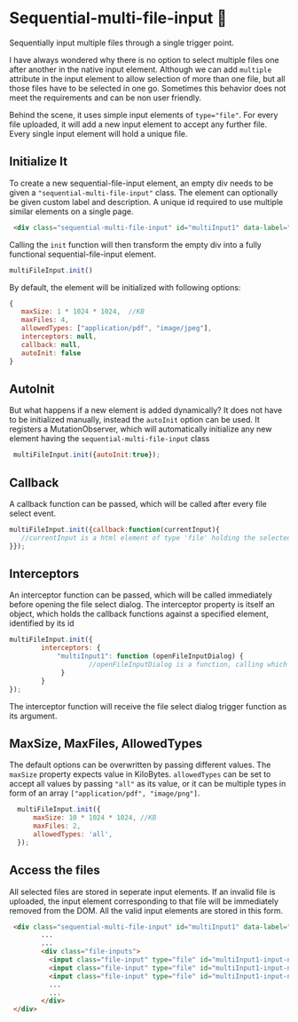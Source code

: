# Sequential-multi-file-input :paperclip:
Sequentially input multiple files through a single trigger point. 

I have always wondered why there is no option to select multiple files one after another in the native input element. Although we can add ```multiple``` attribute in the input element to allow selection of more than one file, but all those files have to be selected in one go. Sometimes this behavior does not meet the requirements and can be non user friendly.

Behind the scene, it uses simple input elements of `type="file"`. For every file uploaded, it will add a new input element to accept any further file. Every single input element will hold a unique file.

## Initialize It

To create a new sequential-file-input element, an empty div needs to be given a `"sequential-multi-file-input"` class. The element can optionally be given custom label and description. A unique id required to use multiple similar elements on a single page.
```html
 <div class="sequential-multi-file-input" id="multiInput1" data-label="Upload documents" data-description="Document description"></div>
```
Calling the `init` function will then transform the empty div into a fully functional sequential-file-input element. 
```javascript 
multiFileInput.init()
```

By default, the element will be initialized with following options:
```javascript
{
   maxSize: 1 * 1024 * 1024,  //KB
   maxFiles: 4,
   allowedTypes: ["application/pdf", "image/jpeg"],
   interceptors: null,
   callback: null,
   autoInit: false
}
```
## AutoInit
But what happens if a new element is added dynamically? It does not have to be initialized manually, instead the `autoInit` option can be used. It registers a MutationObserver, which will automatically initialize any new element having the `sequential-multi-file-input` class
```javascript
 multiFileInput.init({autoInit:true});
```

 ## Callback
A callback function can be passed, which will be called after every file select event.
```javascript
multiFileInput.init({callback:function(currentInput){
   //currentInput is a html element of type 'file' holding the selected file
}});
```
## Interceptors
An interceptor function can be passed, which will be called immediately before opening the file select dialog.
The interceptor property is itself an object, which holds the callback functions against a specified element, identified by its id
```javascript
multiFileInput.init({
        interceptors: {
            "multiInput1": function (openFileInputDialog) {
                    //openFileInputDialog is a function, calling which will open the file select dialog
             }
        }
});
```
The interceptor function will receive the file select dialog trigger function as its argument.

## MaxSize, MaxFiles, AllowedTypes
The default options can be overwritten by passing different values. The `maxSize` property expects value in KiloBytes. 
`allowedTypes` can be set to accept all values by passing `"all"` as its value, or it can be multiple types in form of an array         `["application/pdf", "image/png"]`.

```javascript
  multiFileInput.init({
      maxSize: 10 * 1024 * 1024, //KB
      maxFiles: 2,
      allowedTypes: 'all',
  });
```
## Access the files
All selected files are stored in seperate input elements. If an invalid file is uploaded, the input element corresponding to that file will be immediately removed from the DOM. All the valid input elements are stored in this form.
```html
 <div class="sequential-multi-file-input" id="multiInput1" data-label="Upload documents">
        ...
        ...
        <div class="file-inputs"> 
          <input class="file-input" type="file" id="multiInput1-input-n-1">
          <input class="file-input" type="file" id="multiInput1-input-n-2">
          <input class="file-input" type="file" id="multiInput1-input-n-3">
          ...
          ...
        </div>
 </div>
```
